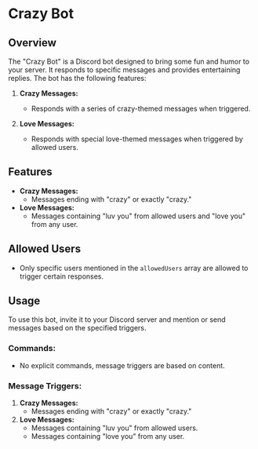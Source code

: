 # Crazy Bot

## Overview

The "Crazy Bot" is a Discord bot designed to bring some fun and humor to your server. It responds to specific messages and provides entertaining replies. The bot has the following features:

1. **Crazy Messages:**
   - Responds with a series of crazy-themed messages when triggered.

2. **Love Messages:**
   - Responds with special love-themed messages when triggered by allowed users.

## Features

- **Crazy Messages:**
  - Messages ending with "crazy" or exactly "crazy."
- **Love Messages:**
  - Messages containing "luv you" from allowed users and "love you" from any user.

## Allowed Users

- Only specific users mentioned in the `allowedUsers` array are allowed to trigger certain responses.

## Usage

To use this bot, invite it to your Discord server and mention or send messages based on the specified triggers.

### Commands:

- No explicit commands, message triggers are based on content.

### Message Triggers:

1. **Crazy Messages:**
   - Messages ending with "crazy" or exactly "crazy."
2. **Love Messages:**
   - Messages containing "luv you" from allowed users.
   - Messages containing "love you" from any user.
